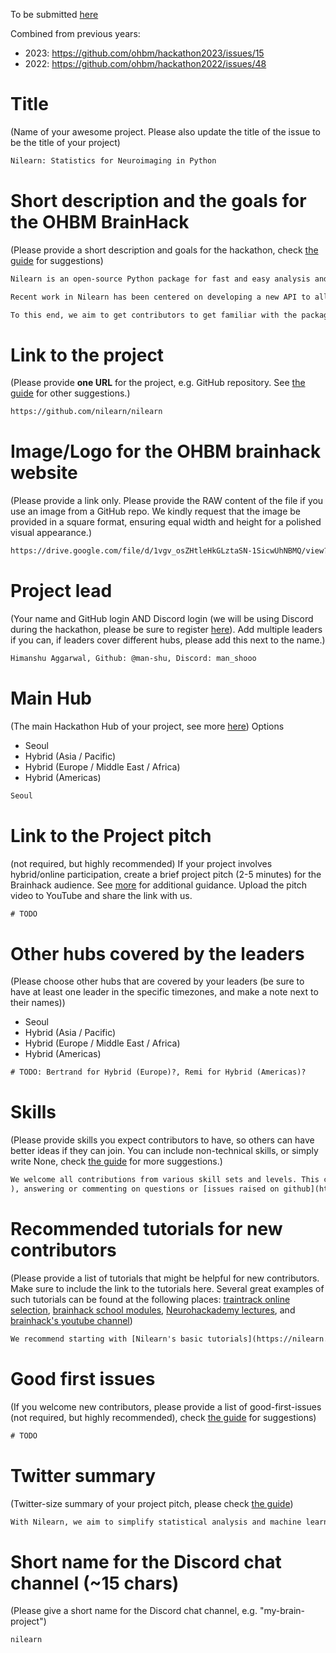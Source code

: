 To be submitted [here](https://github.com/ohbm/hackathon2024/issues/new?assignees=sina-mansour&labels=Hackathon+Project&projects=&template=brainhack-hacktrack-project.yml&title=%3CMy+Project+Name%3E)

Combined from previous years:
- 2023: https://github.com/ohbm/hackathon2023/issues/15
- 2022: https://github.com/ohbm/hackathon2022/issues/48

# Title
(Name of your awesome project. Please also update the title of the issue to be the title of your project)
```txt
Nilearn: Statistics for Neuroimaging in Python
```

# Short description and the goals for the OHBM BrainHack
(Please provide a short description and goals for the hackathon, check [the guide](https://github.com/ohbm/hackathon2024/blob/main/.github/ISSUE_TEMPLATE/handbooks/projects.md#goals) for suggestions)
```txt
Nilearn is an open-source Python package for fast and easy analysis and visualization of MRI brain images. It provides statistical and machine-learning tools, with instructive documentation and a friendly community. It includes applications such as multi-voxel pattern analysis (MVPA), decoding, predictive modelling, functional connectivity, and brain parcellations.

Recent work in Nilearn has been centered on developing a new API to allow users to seamlessly work with surface data in a manner similar to volumetric data, enhancing support for the General Linear Model (GLM), enhancing the BIDS interface, and improving and updating the infrastructure and codebase.

To this end, we aim to get contributors to get familiar with the package, improve and provide feedback on the new surface data functionality as well as the package overall. Contributors are encouraged to work on issues in the project board by opening pull requests. New contributors should look for the "Good First Issue" label on the project board to get started.
```

# Link to the project
(Please provide **one URL** for the project, e.g. GitHub repository. See [the guide](https://github.com/ohbm/hackathon2024/blob/main/.github/ISSUE_TEMPLATE/handbooks/projects.md#link-to-project) for other suggestions.)
```txt
https://github.com/nilearn/nilearn
```

# Image/Logo for the OHBM brainhack website
(Please provide a link only. Please provide the RAW content of the file if you use an image from a GitHub repo. We kindly request that the image be provided in a square format, ensuring equal width and height for a polished visual appearance.)
```txt
https://drive.google.com/file/d/1vgv_osZHtleHkGLztaSN-1SicwUhNBMQ/view?usp=sharing
```

# Project lead
(Your name and GitHub login AND Discord login (we will be using Discord during the hackathon, please be sure to register [here](https://discord.gg/yK8jakPfnG)). Add multiple leaders if you can, if leaders cover different hubs, please add this next to the name.)
```txt
Himanshu Aggarwal, Github: @man-shu, Discord: man_shooo
```

# Main Hub
(The main Hackathon Hub of your project, see more [here](https://github.com/ohbm/hackathon2024/blob/main/.github/ISSUE_TEMPLATE/handbooks/projects.md#hubs))
Options
- Seoul
- Hybrid (Asia / Pacific)
- Hybrid (Europe / Middle East / Africa)
- Hybrid (Americas)
```txt
Seoul
```

# Link to the Project pitch
(not required, but highly recommended) If your project involves hybrid/online participation, create a brief project pitch (2-5 minutes) for the Brainhack audience. See [more](https://github.com/ohbm/hackathon2024/blob/main/.github/ISSUE_TEMPLATE/handbooks/projects.md#pitch-video) for additional guidance. Upload the pitch video to YouTube and share the link with us.
```txt
# TODO
```

# Other hubs covered by the leaders
(Please choose other hubs that are covered by your leaders (be sure to have at least one leader in the specific timezones, and make a note next to their names))
- Seoul
- Hybrid (Asia / Pacific)
- Hybrid (Europe / Middle East / Africa)
- Hybrid (Americas)
```txt
# TODO: Bertrand for Hybrid (Europe)?, Remi for Hybrid (Americas)?
```

# Skills
(Please provide skills you expect contributors to have, so others can have better ideas if they can join. You can include non-technical skills, or simply write None, check [the guide](https://github.com/ohbm/hackathon2024/blob/main/.github/ISSUE_TEMPLATE/handbooks/projects.md#onboarding-skills) for more suggestions.)
```txt
We welcome all contributions from various skill sets and levels. This can include opening discussions around improvements to the [documentation](https://nilearn.github.io/stable/index.html) and/or [code base](https://github.com/nilearn/nilearn
), answering or commenting on questions or [issues raised on github](https://github.com/nilearn/nilearn/issues/4434) and [neurostars](https://neurostars.org/tag/nilearn), reviewing [pull requests](https://github.com/nilearn/nilearn/pulls), and [contributing code](https://nilearn.github.io/stable/development.html#how-to-contribute-to-nilearn).
```

# Recommended tutorials for new contributors
(Please provide a list of tutorials that might be helpful for new contributors. Make sure to include the link to the tutorials here. Several great examples of such tutorials can be found at the following places: [traintrack online selection](https://ohbm.github.io/hackathon2023/traintrack/), [brainhack school modules](https://school-brainhack.github.io/modules/), [Neurohackademy lectures](https://neurohackademy.org/course_type/lectures/), and [brainhack's youtube channel](https://www.youtube.com/c/brainhackorg/playlists))
```txt
We recommend starting with [Nilearn's basic tutorials](https://nilearn.github.io/stable/auto_examples/00_tutorials/index.html#) and the [introduction to Nilearn](https://nilearn.github.io/stable/introduction.html). This would help new contributors get familiar with the package and its functionalities. They can even provide feedback on the tutorials and suggest improvements.
```

# Good first issues
(If you welcome new contributors, please provide a list of good-first-issues (not required, but highly recommended), check [the guide](https://github.com/ohbm/hackathon2024/blob/main/.github/ISSUE_TEMPLATE/handbooks/projects.md#good-first-issues) for suggestions)
```txt
# TODO
```

# Twitter summary
(Twitter-size summary of your project pitch, please check [the guide](https://github.com/ohbm/hackathon2024/blob/master/.github/ISSUE_TEMPLATE/handbooks/projects.md#twitter-size-summary-of-your-project-pitch))
```txt
With Nilearn, we aim to simplify statistical analysis and machine learning on brain images in Python by fostering an open and active contributing community. We hope you will join us! https://nilearn.github.io/stable/index.html
```

# Short name for the Discord chat channel (~15 chars)
(Please give a short name for the Discord chat channel, e.g. "my-brain-project")
```txt
nilearn
```